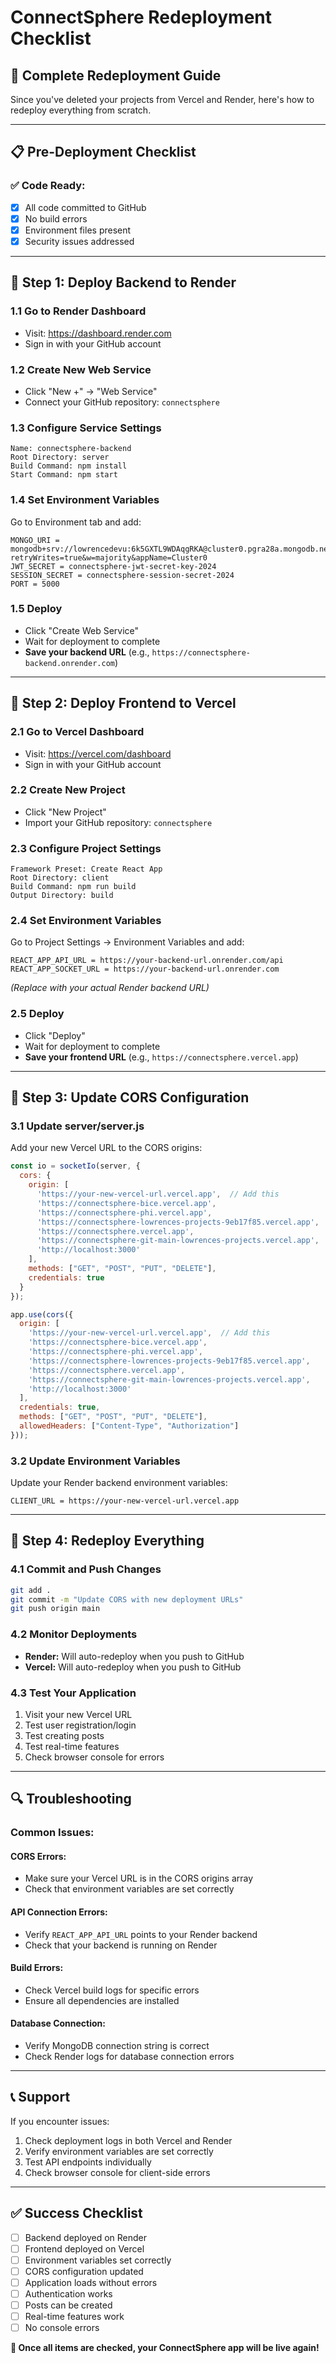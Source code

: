 # ConnectSphere Redeployment Checklist

## 🚀 Complete Redeployment Guide

Since you've deleted your projects from Vercel and Render, here's how to redeploy everything from scratch.

---

## 📋 Pre-Deployment Checklist

### ✅ **Code Ready:**
- [x] All code committed to GitHub
- [x] No build errors
- [x] Environment files present
- [x] Security issues addressed

---

## 🔧 Step 1: Deploy Backend to Render

### **1.1 Go to Render Dashboard**
- Visit: https://dashboard.render.com
- Sign in with your GitHub account

### **1.2 Create New Web Service**
- Click "New +" → "Web Service"
- Connect your GitHub repository: `connectsphere`

### **1.3 Configure Service Settings**
```
Name: connectsphere-backend
Root Directory: server
Build Command: npm install
Start Command: npm start
```

### **1.4 Set Environment Variables**
Go to Environment tab and add:
```
MONGO_URI = mongodb+srv://lowrencedevu:6k5GXTL9WDAqgRKA@cluster0.pgra28a.mongodb.net/connectsphere?retryWrites=true&w=majority&appName=Cluster0
JWT_SECRET = connectsphere-jwt-secret-key-2024
SESSION_SECRET = connectsphere-session-secret-2024
PORT = 5000
```

### **1.5 Deploy**
- Click "Create Web Service"
- Wait for deployment to complete
- **Save your backend URL** (e.g., `https://connectsphere-backend.onrender.com`)

---

## 🎨 Step 2: Deploy Frontend to Vercel

### **2.1 Go to Vercel Dashboard**
- Visit: https://vercel.com/dashboard
- Sign in with your GitHub account

### **2.2 Create New Project**
- Click "New Project"
- Import your GitHub repository: `connectsphere`

### **2.3 Configure Project Settings**
```
Framework Preset: Create React App
Root Directory: client
Build Command: npm run build
Output Directory: build
```

### **2.4 Set Environment Variables**
Go to Project Settings → Environment Variables and add:
```
REACT_APP_API_URL = https://your-backend-url.onrender.com/api
REACT_APP_SOCKET_URL = https://your-backend-url.onrender.com
```
*(Replace with your actual Render backend URL)*

### **2.5 Deploy**
- Click "Deploy"
- Wait for deployment to complete
- **Save your frontend URL** (e.g., `https://connectsphere.vercel.app`)

---

## 🔄 Step 3: Update CORS Configuration

### **3.1 Update server/server.js**
Add your new Vercel URL to the CORS origins:

```javascript
const io = socketIo(server, {
  cors: {
    origin: [
      'https://your-new-vercel-url.vercel.app',  // Add this
      'https://connectsphere-bice.vercel.app',
      'https://connectsphere-phi.vercel.app',
      'https://connectsphere-lowrences-projects-9eb17f85.vercel.app',
      'https://connectsphere.vercel.app',
      'https://connectsphere-git-main-lowrences-projects.vercel.app',
      'http://localhost:3000'
    ],
    methods: ["GET", "POST", "PUT", "DELETE"],
    credentials: true
  }
});

app.use(cors({
  origin: [
    'https://your-new-vercel-url.vercel.app',  // Add this
    'https://connectsphere-bice.vercel.app',
    'https://connectsphere-phi.vercel.app',
    'https://connectsphere-lowrences-projects-9eb17f85.vercel.app',
    'https://connectsphere.vercel.app',
    'https://connectsphere-git-main-lowrences-projects.vercel.app',
    'http://localhost:3000'
  ],
  credentials: true,
  methods: ["GET", "POST", "PUT", "DELETE"],
  allowedHeaders: ["Content-Type", "Authorization"]
}));
```

### **3.2 Update Environment Variables**
Update your Render backend environment variables:
```
CLIENT_URL = https://your-new-vercel-url.vercel.app
```

---

## 🚀 Step 4: Redeploy Everything

### **4.1 Commit and Push Changes**
```bash
git add .
git commit -m "Update CORS with new deployment URLs"
git push origin main
```

### **4.2 Monitor Deployments**
- **Render:** Will auto-redeploy when you push to GitHub
- **Vercel:** Will auto-redeploy when you push to GitHub

### **4.3 Test Your Application**
1. Visit your new Vercel URL
2. Test user registration/login
3. Test creating posts
4. Test real-time features
5. Check browser console for errors

---

## 🔍 Troubleshooting

### **Common Issues:**

#### **CORS Errors:**
- Make sure your Vercel URL is in the CORS origins array
- Check that environment variables are set correctly

#### **API Connection Errors:**
- Verify `REACT_APP_API_URL` points to your Render backend
- Check that your backend is running on Render

#### **Build Errors:**
- Check Vercel build logs for specific errors
- Ensure all dependencies are installed

#### **Database Connection:**
- Verify MongoDB connection string is correct
- Check Render logs for database connection errors

---

## 📞 Support

If you encounter issues:
1. Check deployment logs in both Vercel and Render
2. Verify environment variables are set correctly
3. Test API endpoints individually
4. Check browser console for client-side errors

---

## ✅ Success Checklist

- [ ] Backend deployed on Render
- [ ] Frontend deployed on Vercel
- [ ] Environment variables set correctly
- [ ] CORS configuration updated
- [ ] Application loads without errors
- [ ] Authentication works
- [ ] Posts can be created
- [ ] Real-time features work
- [ ] No console errors

**🎉 Once all items are checked, your ConnectSphere app will be live again!** 
